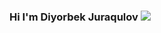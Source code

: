 ### Hi I'm Diyorbek Juraqulov <img src="https://media.giphy.com/media/hvRJCLFzcasr4Ria7z/giphy.gif">
